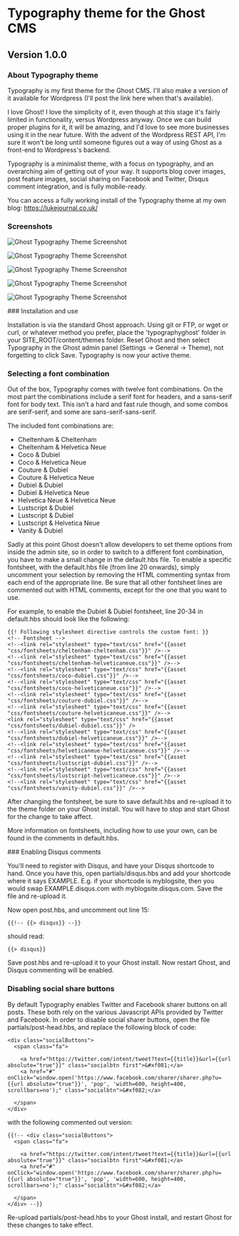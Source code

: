 # Typography theme for the Ghost CMS
## Version 1.0.0

### About Typography theme

Typography is my first theme for the Ghost CMS. I'll also make a version of it available for Wordpress (I'll post the link here when that's available).

I love Ghost! I love the simplicity of it, even though at this stage it's fairly limited in functionality, versus Wordpress anyway. Once we can build proper plugins for it, it will be amazing, and I'd love to see more businesses using it in the near future. With the advent of the Wordpress REST API, I'm sure it won't be long until someone figures out a way of using Ghost as a front-end to Wordpress's backend.

Typography is a minimalist theme, with a focus on typography, and an overarching aim of getting out of your way. It supports blog cover images, post feature images, social sharing on Facebook and Twitter, Disqus comment integration, and is fully mobile-ready.

You can access a fully working install of the Typography theme at my own blog: https://lukejournal.co.uk/

### Screenshots

![Ghost Typography Theme Screenshot](https://raw.githubusercontent.com/lukenicohen/ghost-typography-theme/master/assets/images/screenshots/typography-home.jpg)

![Ghost Typography Theme Screenshot](https://raw.githubusercontent.com/lukenicohen/ghost-typography-theme/master/assets/images/screenshots/typography-post.jpg)

![Ghost Typography Theme Screenshot](https://raw.githubusercontent.com/lukenicohen/ghost-typography-theme/master/assets/images/screenshots/typography-list.jpg)

![Ghost Typography Theme Screenshot](https://raw.githubusercontent.com/lukenicohen/ghost-typography-theme/master/assets/images/screenshots/typography-page.jpg)

![Ghost Typography Theme Screenshot](https://raw.githubusercontent.com/lukenicohen/ghost-typography-theme/master/assets/images/screenshots/typography-author.jpg)

### Installation and use

Installation is via the standard Ghost approach. Using git or FTP, or wget or curl, or whatever method you prefer, place the 'typographyghost' folder in your SITE_ROOT/content/themes folder. Reset Ghost and then select Typography in the Ghost admin panel (Settings -> General -> Theme), not forgetting to click Save. Typography is now your active theme.

### Selecting a font combination

Out of the box, Typography comes with twelve font combinations. On the most part the combinations include a serif font for headers, and a sans-serif font for body text. This isn't a hard and fast rule though, and some combos are serif-serif, and some are sans-serif-sans-serif.

The included font combinations are:

- Cheltenham & Cheltenham
- Cheltenham & Helvetica Neue
- Coco & Dubiel
- Coco & Helvetica Neue
- Couture & Dubiel
- Couture & Helvetica Neue
- Dubiel & Dubiel
- Dubiel & Helvetica Neue
- Helvetica Neue & Helvetica Neue
- Lustscript & Dubiel
- Lustscript & Dubiel
- Lustscript & Helvetica Neue
- Vanity & Dubiel

Sadly at this point Ghost doesn't allow developers to set theme options from inside the admin site, so in order to switch to a different font combination, you have to make a small change in the default.hbs file. To enable a specific fontsheet, with the default.hbs file (from line 20 onwards), simply uncomment your selection by removing the HTML commenting syntax from each end of the appropriate line. Be sure that all other fontsheet lines are commented out with HTML comments, except for the one that you want to use.

For example, to enable the Dubiel & Dubiel fontsheet, line 20-34 in default.hbs should look like the following:

```
{{! Following stylesheet directive controls the custom font: }}
<!-- Fontsheet -->
<!--<link rel="stylesheet" type="text/css" href="{{asset "css/fontsheets/cheltenham-cheltenham.css"}}" />-->
<!--<link rel="stylesheet" type="text/css" href="{{asset "css/fontsheets/cheltenham-helveticaneue.css"}}" />-->
<!--<link rel="stylesheet" type="text/css" href="{{asset "css/fontsheets/coco-dubiel.css"}}" />-->
<!--<link rel="stylesheet" type="text/css" href="{{asset "css/fontsheets/coco-helveticaneue.css"}}" />-->
<!--<link rel="stylesheet" type="text/css" href="{{asset "css/fontsheets/couture-dubiel.css"}}" />-->
<!--<link rel="stylesheet" type="text/css" href="{{asset "css/fontsheets/couture-helveticaneue.css"}}" />-->
<link rel="stylesheet" type="text/css" href="{{asset "css/fontsheets/dubiel-dubiel.css"}}" />
<!--<link rel="stylesheet" type="text/css" href="{{asset "css/fontsheets/dubiel-helveticaneue.css"}}" />-->
<!--<link rel="stylesheet" type="text/css" href="{{asset "css/fontsheets/helveticaneue-helveticaneue.css"}}" />-->
<!--<link rel="stylesheet" type="text/css" href="{{asset "css/fontsheets/lustscript-dubiel.css"}}" />-->
<!--<link rel="stylesheet" type="text/css" href="{{asset "css/fontsheets/lustscript-helveticaneue.css"}}" />-->
<!--<link rel="stylesheet" type="text/css" href="{{asset "css/fontsheets/vanity-dubiel.css"}}" />-->
```

After changing the fontsheet, be sure to save default.hbs and re-upload it to the theme folder on your Ghost install. You will have to stop and start Ghost for the change to take affect.

More information on fontsheets, including how to use your own, can be found in the comments in default.hbs.

### Enabling Disqus comments

You'll need to register with Disqus, and have your Disqus shortcode to hand. Once you have this, open partials/disqus.hbs and add your shortcode where it says EXAMPLE. E.g. if your shortcode is myblogsite, then you would swap EXAMPLE.disqus.com with myblogsite.disqus.com. Save the file and re-upload it.

Now open post.hbs, and uncomment out line 15:

```
{{!-- {{> disqus}} --}}
```

should read:

```
{{> disqus}}
```

Save post.hbs and re-upload it to your Ghost install. Now restart Ghost, and Disqus commenting will be enabled.

### Disabling social share buttons

By default Typography enables Twitter and Facebook sharer buttons on all posts. These both rely on the various Javascript APIs provided by Twitter and Facebook. In order to disable social sharer buttons, open the file partials/post-head.hbs, and replace the following block of code:

```
<div class="socialButtons">
  <span class="fa">

    <a href="https://twitter.com/intent/tweet?text={{title}}&url={{url absolute="true"}}" class="socialbtn first">&#xf081;</a>
    <a href="#" onClick="window.open('https://www.facebook.com/sharer/sharer.php?u={{url absolute="true"}}', 'pop', 'width=600, height=400, scrollbars=no');" class="socialbtn">&#xf082;</a>

  </span>
</div>
```

with the following commented out version:

```
{{!-- <div class="socialButtons">
  <span class="fa">

    <a href="https://twitter.com/intent/tweet?text={{title}}&url={{url absolute="true"}}" class="socialbtn first">&#xf081;</a>
    <a href="#" onClick="window.open('https://www.facebook.com/sharer/sharer.php?u={{url absolute="true"}}', 'pop', 'width=600, height=400, scrollbars=no');" class="socialbtn">&#xf082;</a>

  </span>
</div> --}}
```

Re-upload partials/post-head.hbs to your Ghost install, and restart Ghost for these changes to take effect.
